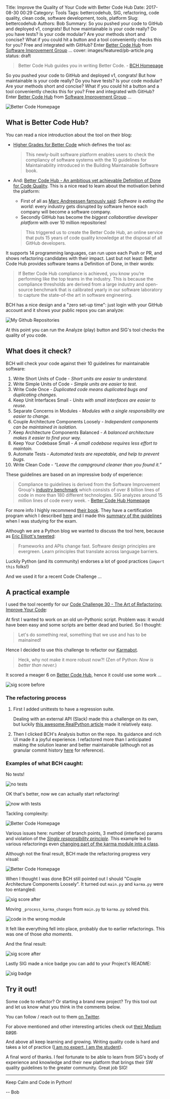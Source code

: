 Title: Improve the Quality of Your Code with Better Code Hub
Date: 2017-08-30 00:29
Category: Tools
Tags: bettercodehub, SIG, refactoring, code quality, clean code, software development, tools, platform
Slug: bettercodehub
Authors: Bob
Summary: So you pushed your code to GitHub and deployed v1, congrats! But how maintainable is your code really? Do you have tests? Is your code modular? Are your methods short and concise? What if you could hit a button and a tool conveniently checks this for you? Free and integrated with GitHub? Enter [Better Code Hub](https://bettercodehub.com) from [Software Improvement Group](https://www.sig.eu/) ...
cover: images/featured/pb-article.png
status: draft

> Better Code Hub guides you in writing Better Code. - [BCH Homepage](https://bettercodehub.com/)

So you pushed your code to GitHub and deployed v1, congrats! But how maintainable is your code really? Do you have tests? Is your code modular? Are your methods short and concise? What if you could hit a button and a tool conveniently checks this for you? Free and integrated with GitHub? Enter [Better Code Hub](https://bettercodehub.com) from [Software Improvement Group](https://www.sig.eu/) ...

![Better Code Homepage]({filename}/images/sig-bch-1.png)

## What is Better Code Hub?

You can read a nice introduction about the tool on their blog:

* [Higher Grades for Better Code](https://medium.com/bettercode/higher-grades-for-better-code-23183648f793) which defines the tool as:

	> This newly-built software platform enables users to check the compliancy of software systems with the 10 guidelines for Maintainability introduced in the Building Maintainable Software book.

* And: [Better Code Hub - An ambitious yet achievable Definition of Done for Code Quality](https://medium.com/bettercode/better-code-hub-70f261a86fc7). This is a nice read to learn about the motivation behind the platform: 

	* First of all as [Marc Andreessen famously said](https://a16z.com/2016/08/20/why-software-is-eating-the-world/): *Software is eating the world*: every industry gets disrupted by software hence each company will become a software company.
	* Secondly GitHub has become the *biggest collaborative developer platform* with over 10 million repositories!

	> This triggered us to create the Better Code Hub, an online service that puts 15 years of code quality knowledge at the disposal of all GitHub developers.

It supports 14 programming languages, can run upon each Push or PR, and shows refactoring candidates with their impact. Last but not least: Better Code Hub provides software teams a Definition of Done, in their words:

> If Better Code Hub compliance is achieved, you know you’re performing like the top teams in the industry. This is because the compliance thresholds are derived from a large industry and open-source benchmark that is calibrated yearly in our software laboratory to capture the state-of-the art in software engineering.

BCH has a nice design and a "zero set-up time": just login with your GitHub account and it shows your public repos you can analyze: 

![My Github Repositories]({filename}/images/sig-bch-2.png)

At this point you can run the Analyze (play) button and SIG's tool checks the quality of you code.

## What does it check?

BCH will check your code against their 10 guidelines for maintainable software:

1. Write Short Units of Code - *Short units are easier to understand.*
2. Write Simple Units of Code - *Simple units are easier to test.*
3. Write Code Once - *Duplicated code means duplicated bugs and duplicating changes.*
4. Keep Unit Interfaces Small - *Units with small interfaces are easier to reuse.*
5. Separate Concerns in Modules - *Modules with a single responsibility are easier to change.*
6. Couple Architecture Components Loosely - *Independent components can be maintained in isolation.*
7. Keep Architecture Components Balanced - *A balanced architecture makes it easier to find your way.*
8. Keep Your Codebase Small - *A small codebase requires less effort to maintain.*
9. Automate Tests - *Automated tests are repeatable, and help to prevent bugs.*
10. Write Clean Code - *“Leave the campground cleaner than you found it.”*

These guidelines are based on an impressive body of experience:

> Compliance to guidelines is derived from the Software Improvement Group's [industry benchmark](https://www.sig.eu/files/en/090_Deriving_Metric_Thresholds_from_Benchmark_Data.pdf) which consists of over 8 billion lines of code in more than 180 different technologies.  SIG analyzes around 15 million lines of code every week. - [Better Code Hub Homepage](https://bettercodehub.com/)

For more info I highly recommend [their book](http://www.amazon.com/dp/1491953527/?tag=pyb0f-20). They have a certification program which I described [here](https://bobbelderbos.com/2016/07/certified-software-quality/) and I made this [summary of the guidelines](https://bobbelderbos.com/2016/03/building-maintainable-software/) when I was studying for the exam. 

Although we are a Python blog we wanted to discuss the tool here, because as [Eric Elliott's tweeted](https://twitter.com/_ericelliott/status/893264008438046720):

> Frameworks and APIs change fast. Software design principles are evergreen. Learn principles that translate across language barriers. 

Luckily Python (and its community) endorses a lot of good practices (`import this` folks!)

And we used it for a recent Code Challenge ...

## A practical example

I used the tool recently for our [Code Challenge 30 - The Art of Refactoring: Improve Your Code](https://pybit.es/codechallenge30.html):

At first I wanted to work on an old un-Pythonic script. Problem was: it would have been easy and some scripts are better dead and buried. So I thought: 

> Let's do something real, something that we use and has to be mainained! 

Hence I decided to use this challenge to refactor our [Karmabot](https://github.com/pybites/karmabot). 

> Heck, why not make it more robust now?! (Zen of Python: *Now is better than never.*)

It scored a meager 6 on [Better Code Hub](https://bettercodehub.com), hence it could use some work ...

![sig score before]({filename}/images/sig-score-before.png)

### The refactoring process

1. First I added unittests to have a regression suite.

    Dealing with an external API (Slack) made this a challenge on its own, but luckily [this awesome RealPython article](https://realpython.com/blog/python/testing-third-party-apis-with-mocks/) made it relatively easy.

2. Then I clicked BCH's Analysis button on the repo. Its guidance and rich UI made it a joyful experience. I refactored more than I anticipated making the solution leaner and better maintainable (although not as granular commit history [here](https://github.com/pybites/karmabot/commits/master) for reference).

### Examples of what BCH caught:

No tests!

![no tests]({filename}/images/testcov-before.png)

OK that's better, now we can actually start refactoring!

![now with tests]({filename}/images/testcov-after.png)

Tackling complexity: 

![Better Code Homepage]({filename}/images/sig-bch-flag1.png)

Various issues here: number of branch points, 3 method (interface) params and violation of the [*Single responsibility principle*](https://en.wikipedia.org/wiki/Single_responsibility_principle). This example led to various refactorings even [changing part of the karma module into a class](https://github.com/pybites/karmabot/blob/master/bot/karma.py).

Although not the final result, BCH made the refactoring progress very visual:

![Better Code Homepage]({filename}/images/sig-bch-flag2.png)

When I thought I was done BCH still pointed out I should "Couple Architecture Components Loosely". It turned out `main.py` and `karma.py` were too entangled:

![sig score after]({filename}/images/sig-graphs.png)

Moving `_process_karma_changes` from `main.py` to `karma.py` solved this. 

![code in the wrong module]({filename}/images/sig-bch-balance-comps.png)

It felt like everything fell into place, probably due to earlier refactorings. This was one of those *aha moments*.

And the final result:

![sig score after]({filename}/images/sig-score-after.png)

Lastly SIG made a nice badge you can add to your Project's README:

![sig badge]({filename}/images/sig-badge.png)

## Try it out!

Some code to refactor? Or starting a brand new project? Try this tool out and let us know what you think in the comments below. 

You can follow / reach out to them [on Twitter](https://twitter.com/bettercodehub).

For above mentioned and other interesting articles check out [their Medium page](https://medium.com/bettercode).

And above all keep learning and growing. Writing quality code is hard and takes a lot of practice ([I am no expert, I am the student](https://twitter.com/pybites/status/902556188860194816)). 

A final word of thanks. I feel fortunate to be able to learn from SIG's body of experience and knowledge and their new platform that brings their SW quality guidelines to the greater community. Great job SIG!

---

Keep Calm and Code in Python!

-- Bob
